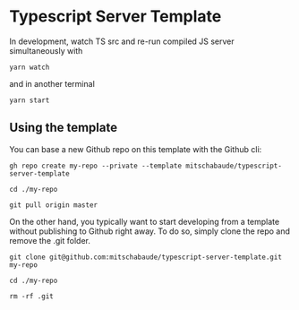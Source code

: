 # Typescript Server Template

In development, watch TS src and re-run compiled JS server simultaneously with

`yarn watch`

and in another terminal

`yarn start`

## Using the template

You can base a new Github repo on this template with the Github cli:

`gh repo create my-repo --private --template mitschabaude/typescript-server-template`

`cd ./my-repo`

`git pull origin master`

On the other hand, you typically want to start developing from a template without publishing to Github right away. To do so, simply clone the repo and remove the .git folder.

`git clone git@github.com:mitschabaude/typescript-server-template.git my-repo`

`cd ./my-repo`

`rm -rf .git`

